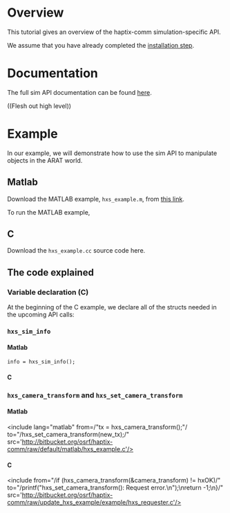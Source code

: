 # Overview
This tutorial gives an overview of the haptix-comm simulation-specific API.

We assume that you have already completed the
[installation step](http://gazebosim.org/tutorials?tut=haptix_install&cat=haptix).

# Documentation
The full sim API documentation can be found
[here](https://s3.amazonaws.com/osrf-distributions/haptix/api/0.2.2/haptix__sim_8h.html).

((Flesh out high level))

# Example
In our example, we will demonstrate how to use the sim API to manipulate objects in the ARAT world.

## Matlab
Download the MATLAB example, `hxs_example.m`, from
[this link](https://bitbucket.org/osrf/haptix-comm/raw/a6440de8c6c2e1ff0181549145545d7dd604fea5/matlab/hxs_example.m).

To run the MATLAB example, 

## C
Download the `hxs_example.cc` source code here.

## The code explained

### Variable declaration (C)
At the beginning of the C example, we declare all of the structs needed in the
upcoming API calls:

<include from="/hxsSimInfo sim_info;/"
         to="/int i, j;/"
         src='http://bitbucket.org/osrf/haptix-comm/raw/update_hxs_example/example/hxs_requester.c'/> 

### `hxs_sim_info`

#### Matlab
~~~
info = hxs_sim_info();
~~~

#### C
<include from="/if \(hxs_sim_info\(&sim_info\) != hxOK\)/"
         to="/}/"
         src='http://bitbucket.org/osrf/haptix-comm/raw/update_hxs_example/example/hxs_requester.c'/> 
### `hxs_camera_transform` and `hxs_set_camera_transform`

#### Matlab
<include lang="matlab" from=/"tx = hxs_camera_transform();"/
         to="/hxs_set_camera_transform(new_tx);/"
         src='http://bitbucket.org/osrf/haptix-comm/raw/default/matlab/hxs_example.c'/> 

#### C
<include from="/if \(hxs_camera_transform\(&camera_transform\) != hxOK\)/"
         to="/printf\("hxs_set_camera_transform\(\): Request error.\\n"\);\nreturn -1;\n}/"
         src='http://bitbucket.org/osrf/haptix-comm/raw/update_hxs_example/example/hxs_requester.c'/> 

